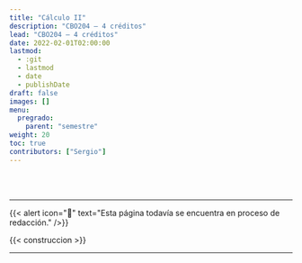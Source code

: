 ```yaml
---
title: "Cálculo II"
description: "CBO204 — 4 créditos"
lead: "CBO204 — 4 créditos"
date: 2022-02-01T02:00:00
lastmod:
  - :git
  - lastmod
  - date
  - publishDate
draft: false
images: []
menu:
  pregrado:
    parent: "semestre"
weight: 20
toc: true
contributors: ["Sergio"]
---
```


<br />
<br />

---

{{< alert icon="🔔" text="Esta página todavía se encuentra en proceso de redacción." />}}

{{< construccion >}}

---

<br />
<br />
